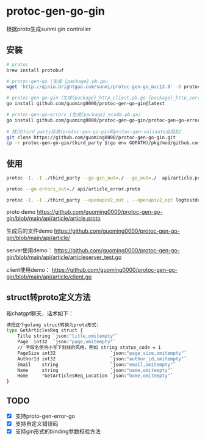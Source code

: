 # protoc-gen-go-gin
根据proto生成sunmi gin controller

## 安装
```bash
# protoc
brew install protobuf

# protoc-gen-go (生成 {package}.pb.go)
wget 'http://qiniu.brightguo.com/sunmi/protoc-gen-go_mac13.0' -O protoc-gen-go && chmod +x protoc-gen-go && mv protoc-gen-go $(go env GOPATH)/bin

# protoc-gen-go-gin（生成{package}_http_client.pb.go {package}_http_server.pb.go {package}_json.pb.go）
go install github.com/guoming0000/protoc-gen-go-gin@latest

# protoc-gen-go-errors (生成{package}_ecode.pb.go)
go install github.com/guoming0000/protoc-gen-go-gin/protoc-gen-go-errors@latest
  
# 拷贝third_party目录(protoc-gen-go-gin和protoc-gen-validate会用到)
git clone https://github.com/guoming0000/protoc-gen-go-gin.git
cp -r protoc-gen-go-gin/third_party $(go env GOPATH)/pkg/mod/github.com/guoming0000/
```

## 使用
```bash
protoc -I. -I ./third_party --go-gin_out=./ --go_out=./  api/article.proto

protoc --go-errors_out=./ api/article_error.proto

protoc -I. -I ./third_party --openapiv2_out . --openapiv2_opt logtostderr=true --openapiv2_opt json_names_for_fields=false api/article.proto
```

proto demo
https://github.com/guoming0000/protoc-gen-go-gin/blob/main/api/article/article.proto

生成后的文件demo
https://github.com/guoming0000/protoc-gen-go-gin/blob/main/api/article/

server使用demo：
https://github.com/guoming0000/protoc-gen-go-gin/blob/main/api/article/articleserver_test.go

client使用demo：
https://github.com/guoming0000/protoc-gen-go-gin/blob/main/api/article/client.go

## struct转proto定义方法
和chatgpt聊天，话术如下：
```bash
请把这个golang struct转换为proto形式:
type GetArticlesReq struct {
	Title string `json:"title,omitempty"`
	Page  int32  `json:"page,omitempty"`
	// 字段名使用小写下划线的风格，例如 string status_code = 1
	PageSize int32                    `json:"page_size,omitempty"`
	AuthorId int32                    `json:"author_id,omitempty"`
	Email    string                   `json:"email,omitempty"`
	Name     string                   `json:"name,omitempty"`
	Home     *GetArticlesReq_Location `json:"home,omitempty"`
}
```
## TODO
- [x] 支持proto-gen-error-go
- [x] 支持自定义错误码
- [x] 支持gin形式的binding参数校验方法